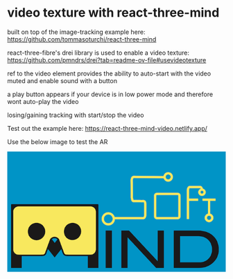 # video texture with react-three-mind
built on top of the image-tracking example here: https://github.com/tommasoturchi/react-three-mind

react-three-fibre's drei library is used to enable a video texture:
https://github.com/pmndrs/drei?tab=readme-ov-file#usevideotexture

ref to the video element provides the ability to auto-start with the video muted and enable sound with a button

a play button appears if your device is in low power mode and therefore wont auto-play the video

losing/gaining tracking with start/stop the video

Test out the example here: https://react-three-mind-video.netlify.app/

Use the below image to test the AR

![MindAR card](https://github.com/amcc/react-three-mind-video/blob/main/src/assets/target.png?raw=true)
